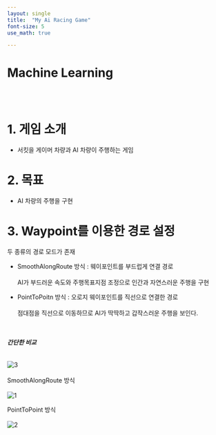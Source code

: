 ```yaml
---
layout: single
title:  "My Ai Racing Game"
font-size: 5
use_math: true

---
```

# Machine Learning

<br/><br/>
# **1. 게임 소개**

* 서킷을 게이머 차량과 AI 차량이 주행하는 게임

# **2. 목표**

* AI 차량의 주행을 구현 

# **3. Waypoint를 이용한 경로 설정**

두 종류의 경로 모드가 존재

* SmoothAlongRoute 방식 : 웨이포인트를 부드럽게 연결 경로<br/><br/>
AI가 부드러운 속도와 주행목표지점 조정으로 인간과 자연스러운 주행을 구현<br/>


* PointToPoitn 방식 : 오로지 웨이포인트를 직선으로 연결한 경로<br/><br/>
점대점을 직선으로 이동하므로 AI가 딱딱하고 갑작스러운 주행을 보인다.

<br/><br/>***간단한 비교***<br/>
<br/><br/>
![3](https://user-images.githubusercontent.com/80252681/129057707-8c70e233-7d89-49f2-937a-6a3f29d8cb93.jpg)<br/><br/>
SmoothAlongRoute 방식 <br/><br/>
![1](https://user-images.githubusercontent.com/80252681/129056815-5201d9db-e12c-41d9-88d2-7f84039c7724.jpg)

PointToPoint 방식
<br/><br/>
![2](https://user-images.githubusercontent.com/80252681/129058248-c6347365-0dd7-4cbb-a76c-f18c47c4db78.jpg)



